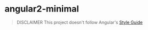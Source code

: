 # angular2-minimal

> DISCLAIMER This project doesn't follow Angular's [Style Guide](http://angular.io/styleguide)
